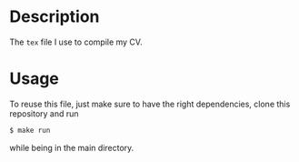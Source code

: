 # Description
The `tex` file I use to compile my CV.

# Usage 
To reuse this file, just make sure to have the right dependencies, clone this repository and run
```cmd
$ make run
```
while being in the main directory.
